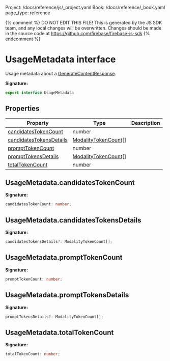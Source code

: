 Project: /docs/reference/js/_project.yaml
Book: /docs/reference/_book.yaml
page_type: reference

{% comment %}
DO NOT EDIT THIS FILE!
This is generated by the JS SDK team, and any local changes will be
overwritten. Changes should be made in the source code at
https://github.com/firebase/firebase-js-sdk
{% endcomment %}

# UsageMetadata interface
Usage metadata about a [GenerateContentResponse](./ai.generatecontentresponse.md#generatecontentresponse_interface)<!-- -->.

<b>Signature:</b>

```typescript
export interface UsageMetadata 
```

## Properties

|  Property | Type | Description |
|  --- | --- | --- |
|  [candidatesTokenCount](./ai.usagemetadata.md#usagemetadatacandidatestokencount) | number |  |
|  [candidatesTokensDetails](./ai.usagemetadata.md#usagemetadatacandidatestokensdetails) | [ModalityTokenCount](./ai.modalitytokencount.md#modalitytokencount_interface)<!-- -->\[\] |  |
|  [promptTokenCount](./ai.usagemetadata.md#usagemetadataprompttokencount) | number |  |
|  [promptTokensDetails](./ai.usagemetadata.md#usagemetadataprompttokensdetails) | [ModalityTokenCount](./ai.modalitytokencount.md#modalitytokencount_interface)<!-- -->\[\] |  |
|  [totalTokenCount](./ai.usagemetadata.md#usagemetadatatotaltokencount) | number |  |

## UsageMetadata.candidatesTokenCount

<b>Signature:</b>

```typescript
candidatesTokenCount: number;
```

## UsageMetadata.candidatesTokensDetails

<b>Signature:</b>

```typescript
candidatesTokensDetails?: ModalityTokenCount[];
```

## UsageMetadata.promptTokenCount

<b>Signature:</b>

```typescript
promptTokenCount: number;
```

## UsageMetadata.promptTokensDetails

<b>Signature:</b>

```typescript
promptTokensDetails?: ModalityTokenCount[];
```

## UsageMetadata.totalTokenCount

<b>Signature:</b>

```typescript
totalTokenCount: number;
```
